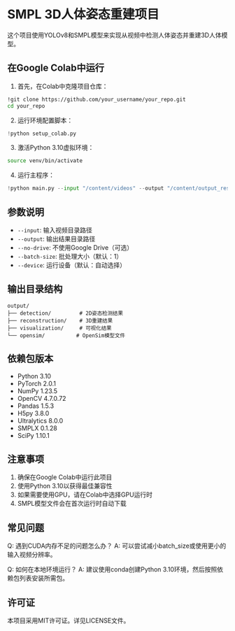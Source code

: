 # SMPL 3D人体姿态重建项目

这个项目使用YOLOv8和SMPL模型来实现从视频中检测人体姿态并重建3D人体模型。

## 在Google Colab中运行

1. 首先，在Colab中克隆项目仓库：
```bash
!git clone https://github.com/your_username/your_repo.git
cd your_repo
```

2. 运行环境配置脚本：
```python
!python setup_colab.py
```

3. 激活Python 3.10虚拟环境：
```bash
source venv/bin/activate
```

4. 运行主程序：
```python
!python main.py --input "/content/videos" --output "/content/output_results" --no-drive
```

## 参数说明

- `--input`: 输入视频目录路径
- `--output`: 输出结果目录路径
- `--no-drive`: 不使用Google Drive（可选）
- `--batch-size`: 批处理大小（默认：1）
- `--device`: 运行设备（默认：自动选择）

## 输出目录结构

```
output/
├── detection/         # 2D姿态检测结果
├── reconstruction/    # 3D重建结果
├── visualization/     # 可视化结果
└── opensim/          # OpenSim模型文件
```

## 依赖包版本

- Python 3.10
- PyTorch 2.0.1
- NumPy 1.23.5
- OpenCV 4.7.0.72
- Pandas 1.5.3
- H5py 3.8.0
- Ultralytics 8.0.0
- SMPLX 0.1.28
- SciPy 1.10.1

## 注意事项

1. 确保在Google Colab中运行此项目
2. 使用Python 3.10以获得最佳兼容性
3. 如果需要使用GPU，请在Colab中选择GPU运行时
4. SMPL模型文件会在首次运行时自动下载

## 常见问题

Q: 遇到CUDA内存不足的问题怎么办？
A: 可以尝试减小batch_size或使用更小的输入视频分辨率。

Q: 如何在本地环境运行？
A: 建议使用conda创建Python 3.10环境，然后按照依赖包列表安装所需包。

## 许可证

本项目采用MIT许可证。详见LICENSE文件。
